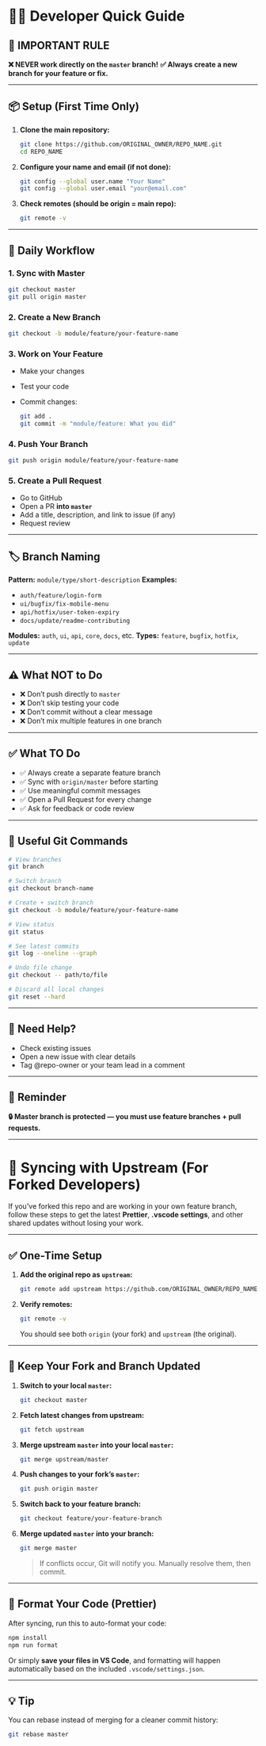 # 👨‍💻 Developer Quick Guide

## 🚨 IMPORTANT RULE

**❌ NEVER work directly on the `master` branch!**
**✅ Always create a new branch for your feature or fix.**

---

## 📦 Setup (First Time Only)

1. **Clone the main repository:**

   ```bash
   git clone https://github.com/ORIGINAL_OWNER/REPO_NAME.git
   cd REPO_NAME
   ```

2. **Configure your name and email (if not done):**

   ```bash
   git config --global user.name "Your Name"
   git config --global user.email "your@email.com"
   ```

3. **Check remotes (should be origin = main repo):**

   ```bash
   git remote -v
   ```

---

## 🔀 Daily Workflow

### 1. Sync with Master

```bash
git checkout master
git pull origin master
```

### 2. Create a New Branch

```bash
git checkout -b module/feature/your-feature-name
```

### 3. Work on Your Feature

* Make your changes
* Test your code
* Commit changes:

  ```bash
  git add .
  git commit -m "module/feature: What you did"
  ```

### 4. Push Your Branch

```bash
git push origin module/feature/your-feature-name
```

### 5. Create a Pull Request

* Go to GitHub
* Open a PR **into `master`**
* Add a title, description, and link to issue (if any)
* Request review

---

## 🏷️ Branch Naming

**Pattern:** `module/type/short-description`
**Examples:**

* `auth/feature/login-form`
* `ui/bugfix/fix-mobile-menu`
* `api/hotfix/user-token-expiry`
* `docs/update/readme-contributing`

**Modules:** `auth`, `ui`, `api`, `core`, `docs`, etc.
**Types:** `feature`, `bugfix`, `hotfix`, `update`

---

## ⚠️ What NOT to Do

* ❌ Don’t push directly to `master`
* ❌ Don’t skip testing your code
* ❌ Don’t commit without a clear message
* ❌ Don’t mix multiple features in one branch

---

## ✅ What TO Do

* ✅ Always create a separate feature branch
* ✅ Sync with `origin/master` before starting
* ✅ Use meaningful commit messages
* ✅ Open a Pull Request for every change
* ✅ Ask for feedback or code review

---

## 🧠 Useful Git Commands

```bash
# View branches
git branch

# Switch branch
git checkout branch-name

# Create + switch branch
git checkout -b module/feature/your-feature-name

# View status
git status

# See latest commits
git log --oneline --graph

# Undo file change
git checkout -- path/to/file

# Discard all local changes
git reset --hard
```

---

## 🦐 Need Help?

* Check existing issues
* Open a new issue with clear details
* Tag @repo-owner or your team lead in a comment

---

## 🔐 Reminder

**🔒 Master branch is protected — you must use feature branches + pull requests.**

---

# 🔄 Syncing with Upstream (For Forked Developers)

If you've forked this repo and are working in your own feature branch, follow these steps to get the latest **Prettier**, **.vscode settings**, and other shared updates without losing your work.

---

## ✅ One-Time Setup

1. **Add the original repo as `upstream`:**

   ```bash
   git remote add upstream https://github.com/ORIGINAL_OWNER/REPO_NAME.git
   ```

2. **Verify remotes:**

   ```bash
   git remote -v
   ```

   You should see both `origin` (your fork) and `upstream` (the original).

---

## 🔁 Keep Your Fork and Branch Updated

1. **Switch to your local `master`:**

   ```bash
   git checkout master
   ```

2. **Fetch latest changes from upstream:**

   ```bash
   git fetch upstream
   ```

3. **Merge upstream `master` into your local `master`:**

   ```bash
   git merge upstream/master
   ```

4. **Push changes to your fork’s `master`:**

   ```bash
   git push origin master
   ```

5. **Switch back to your feature branch:**

   ```bash
   git checkout feature/your-feature-branch
   ```

6. **Merge updated `master` into your branch:**

   ```bash
   git merge master
   ```

   > If conflicts occur, Git will notify you. Manually resolve them, then commit.

---

## 🧹 Format Your Code (Prettier)

After syncing, run this to auto-format your code:

```bash
npm install
npm run format
```

Or simply **save your files in VS Code**, and formatting will happen automatically based on the included `.vscode/settings.json`.

---

## 💡 Tip

You can rebase instead of merging for a cleaner commit history:

```bash
git rebase master
```
